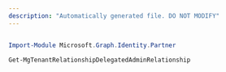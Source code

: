 ```yaml
---
description: "Automatically generated file. DO NOT MODIFY"
---
```


```powershell

Import-Module Microsoft.Graph.Identity.Partner

Get-MgTenantRelationshipDelegatedAdminRelationship

```